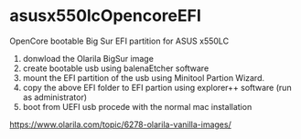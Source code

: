 # asusx550lcOpencoreEFI
OpenCore bootable Big Sur EFI partition for ASUS x550LC
1) donwload the Olarila BigSur image
2) create bootable usb using balenaEtcher software
3) mount the EFI partition of the usb using Minitool Partion Wizard.
4) copy the above EFI folder to EFI partion using explorer++ software (run as administrator)
5) boot from UEFI usb
procede with the normal mac installation

https://www.olarila.com/topic/6278-olarila-vanilla-images/
